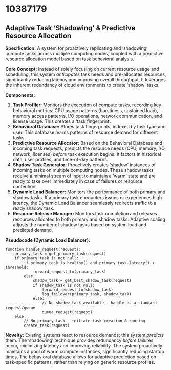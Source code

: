 # 10387179

## Adaptive Task ‘Shadowing’ & Predictive Resource Allocation

**Specification:** A system for proactively replicating and ‘shadowing’ compute tasks across multiple computing nodes, coupled with a predictive resource allocation model based on task behavioral analysis.

**Core Concept:** Instead of solely focusing on current resource usage and scheduling, this system *anticipates* task needs and pre-allocates resources, significantly reducing latency and improving overall throughput. It leverages the inherent redundancy of cloud environments to create ‘shadow’ tasks.

**Components:**

1.  **Task Profiler:** Monitors the execution of compute tasks, recording key behavioral metrics: CPU usage patterns (burstiness, sustained load), memory access patterns, I/O operations, network communication, and license usage. This creates a ‘task fingerprint’.
2.  **Behavioral Database:** Stores task fingerprints, indexed by task type and user. This database learns patterns of resource demand for different tasks.
3.  **Predictive Resource Allocator:** Based on the Behavioral Database and incoming task requests, predicts the resource needs (CPU, memory, I/O, network, licenses) *before* task execution begins. It factors in historical data, user profiles, and time-of-day patterns.
4.  **Shadow Task Generator:** Proactively creates ‘shadow’ instances of incoming tasks on multiple computing nodes. These shadow tasks receive a minimal stream of input to maintain a ‘warm’ state and are ready to take over immediately in case of failures or resource contention.
5.  **Dynamic Load Balancer:** Monitors the performance of both primary and shadow tasks. If a primary task encounters issues or experiences high latency, the Dynamic Load Balancer seamlessly redirects traffic to a ready shadow task.
6.  **Resource Release Manager:** Monitors task completion and releases resources allocated to both primary and shadow tasks. Adaptive scaling adjusts the number of shadow tasks based on system load and predicted demand.

**Pseudocode (Dynamic Load Balancer):**

```
function handle_request(request):
    primary_task = get_primary_task(request)
    if primary_task is not null:
        if primary_task.is_healthy() and primary_task.latency() < threshold:
            forward_request_to(primary_task)
        else:
            shadow_task = get_best_shadow_task(request)
            if shadow_task is not null:
                forward_request_to(shadow_task)
                log_failover(primary_task, shadow_task)
            else:
                // No shadow task available - handle as a standard request/queue
                queue_request(request)
    else:
        // No primary task - initiate task creation & routing
        create_task(request)
```

**Novelty:** Existing systems react to resource demands; this system *predicts* them. The ‘shadowing’ technique provides redundancy *before* failures occur, minimizing latency and improving reliability. The system proactively maintains a pool of warm compute instances, significantly reducing startup times. The behavioral database allows for adaptive prediction based on task-specific patterns, rather than relying on generic resource profiles.